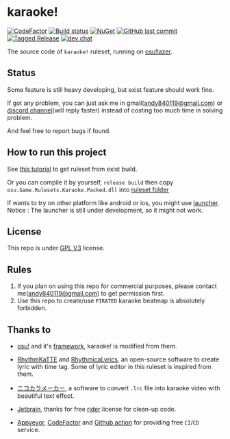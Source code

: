 # karaoke!
[![CodeFactor](https://www.codefactor.io/repository/github/karaoke-dev/karaoke/badge)](https://www.codefactor.io/repository/github/karaoke-dev/karaoke)
[![Build status](https://ci.appveyor.com/api/projects/status/07ytm0sei6l5oy08?svg=true)](https://ci.appveyor.com/project/andy840119/karaoke)
[![NuGet](https://img.shields.io/badge/月子我婆-passed-ff69b4.svg)](https://github.com/karaoke-dev/karaoke)
[![GitHub last commit](https://img.shields.io/github/last-commit/karaoke-dev/karaoke)](https://github.com/karaoke-dev/karaoke/releases)
[![Tagged Release](https://github.com/karaoke-dev/karaoke/workflows/Tagged%20Release/badge.svg)](https://github.com/karaoke-dev/karaoke/releases)
[![dev chat](https://discordapp.com/api/guilds/299006062323826688/widget.png?style=shield)](https://discord.gg/ga2xZXk)


The source code of `karaoke!` ruleset, running on [osu!lazer](https://github.com/ppy/osu).

## Status

Some feature is still heavy developing, but exist feature should work fine.

If got any problem, you can just ask me in gmail(andy840119@gmail.com) or [discord channel](https://discord.gg/ga2xZXk)(will reply faster) instead of costing too much time in solving problem.

And feel free to report bugs if found.

## How to run this project

See [this tutorial](https://karaoke-dev.github.io/how-to-install/README.html) to get ruleset from exist build.

Or you can compile it by yourself, `release build` then copy `osu.Game.Rulesets.Karaoke.Packed.dll` into [ruleset folder](https://github.com/LumpBloom7/sentakki/wiki/Ruleset-installation-guide)

If wants to try on other platform like android or ios, you might use [launcher](https://github.com/karaoke-dev/launcher).    
Notice : The launcher is still under development, so it might not work.

## License

This repo is under [GPL V3](LICENSE) license.

## Rules

1. If you plan on using this repo for commercial purposes, please contact me(andy840119@gmail.com) to get permission first.
2. Use this repo to create/use `PIRATED` karaoke beatmap is absolutely forbidden.

## Thanks to

- [osu!](https://github.com/ppy/osu) and it's [framework](https://github.com/ppy/osu-framework), karaoke! is modified from them.

- [RhythmKaTTE](http://juna-idler.blogspot.com/2016/05/rhythmkatte-version-01.html) and [RhythmicaLyrics](http://suwa.pupu.jp/RhythmicaLyrics.html), an open-source software to create lyric with time tag.
Some of lyric editor in this ruleset is inspired from them.

- [ニコカラメーカー](http://shinta0806be.ldblog.jp/tag/%E3%83%8B%E3%82%B3%E3%82%AB%E3%83%A9%E3%83%A1%E3%83%BC%E3%82%AB%E3%83%BC), a software to convert `.lrc` file into karaoke video with beautiful text effect.

- [Jetbrain](https://www.jetbrains.com/?from=osu-karaoke), thanks for free [rider](https://www.jetbrains.com/rider/) license for clean-up code.

- [Appveyor](https://www.appveyor.com/), [CodeFactor](https://www.codefactor.io/) and [Github action](https://github.com/features/actions) for providing free `CI`/`CD` service.
